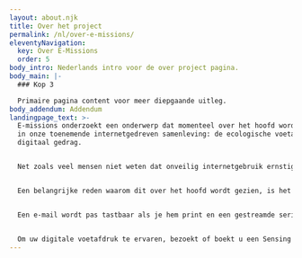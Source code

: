 ```yaml
---
layout: about.njk
title: Over het project
permalink: /nl/over-e-missions/
eleventyNavigation:
  key: Over E-Missions
  order: 5
body_intro: Nederlands intro voor de over project pagina.
body_main: |-
  ### Kop 3

  Primaire pagina content voor meer diepgaande uitleg.
body_addendum: Addendum
landingpage_text: >-
  E-missions onderzoekt een onderwerp dat momenteel over het hoofd wordt gezien
  in onze toenemende internetgedreven samenleving: de ecologische voetafdruk van
  digitaal gedrag.


  Net zoals veel mensen niet weten dat onveilig internetgebruik ernstige risico's met zich meebrengt, zijn de meeste mensen zich er ook niet van bewust dat door het exponentieel toenemende feit van digitale verbondenheid en ons dagelijkse gebruik van streaming, videobellen, sociale media, blockchain en zelfs e-mail onze digitale voetafdruk drastisch groeit.


  Een belangrijke reden waarom dit over het hoofd wordt gezien, is het ontbreken van een tastbare relatie tussen digitaal gedrag en de gevolgen daarvan.


  Een e-mail wordt pas tastbaar als je hem print en een gestreamde serie is minder tastbaar dan een dvd-box in de kast. Sterker nog, er ‘lijken’ helemaal geen grondstoffen te worden gebruikt. Helaas is deze gedachte onjuist, want de toename van de energievraag als gevolg van ons digitale gedrag is een van de snelst groeiende energieverbruikende sectoren ter wereld en zal de komende tijd alleen maar harder groeien.


  Om uw digitale voetafdruk te ervaren, bezoekt of boekt u een Sensing CO2-proeverij. Ga naar de onderwerpen om actie te ondernemen op uw digitale voetafdruk of inspiratie op te doen om digitale innovaties te realiseren. Ga naar onze sectie bronnen voor meer inzichten.
---
```

